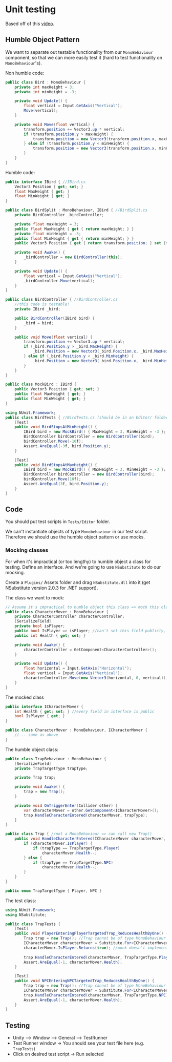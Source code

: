 # Unit testing
Based off of this [video](https://www.youtube.com/watch?v=r7VkbV0PRC8).

## Humble Object Pattern
We want to separate out testable functionality from our `MonoBehaviour` component, so that we can more easily test it (hard to test functionality on `MonoBehaviour`'s).

Non humble code:
```c#
public class Bird : MonoBehaviour {
    private int maxHeight = 3;
    private int minHeight = -3;

    private void Update() {
        float vertical = Input.GetAxis("Vertical");
        Move(vertical);
    }

    private void Move(float vertical) {
        transform.position += Vector3.up * vertical;
        if (transform.position.y > maxHeight) {
            transform.position = new Vector3(transform.position.x, maxHeight, transform.position.z);
        } else if (transform.position.y < minHeight) {
            transform.position = new Vector3(transform.position.x, minHeight, transform.position.z);
        }
    }
}
```

Humble code:
```c#
public interface IBird { //IBird.cs
    Vector3 Position { get; set; } 
    float MaxHeight { get; }
    float MinWeight { get; }
}

public class BirdSplit : MonoBehaviour, IBird { //BirdSplit.cs
    private BirdController _birdController;

    private float maxHeight = 3;
    public float MaxHeight { get { return maxHeight; } }
    private float minHeight = -3;
    public float MinHeight { get { return minHeight; } }
    public Vector3 Position { get { return transform.position; } set {transform.position = value; } }

    private void Awake() {
        _birdController = new BirdController(this);
    }

    private void Update() {
        float vertical = Input.GetAxis("Vertical");
        _birdController.Move(vertical);
    }
}

public class BirdController { //BirdController.cs
    //this code is testable!
    private IBird _bird;

    public BirdController(IBird bird) {
        _bird = bird;
    }

    public void Move(float vertical) {
        transform.position += Vector3.up * vertical;
        if (_bird.Position.y > _bird.MaxHeight) {
            _bird.Position = new Vector3(_bird.Position.x, _bird.MaxHeight, _bird.Position.z); //setter and getter for Position
        } else if (_bird.Position.y < _bird.MinHeight) {
            _bird.Position = new Vector3(_bird.Position.x, _bird.MinHeight, _bird.Position.z);
        }
    }
}

public class MockBird : IBird {
    public Vector3 Position { get; set; } 
    public float MaxHeight { get; }
    public float MinWeight { get; }
}

using NUnit.Framework;
public class BirdTests { //BirdTests.cs (should be in an Editor/ folder)
    [Test]
    public void BirdStopsAtMinHeight() {
        IBird bird = new MockBird() { MaxHeight = 3, MinHeight = -3 };
        BirdController birdController = new BirdController(bird);
        birdController.Move(-10f);
        Assert.AreEqual(-3f, bird.Position.y);
    }

    [Test]
    public void BirdStopsAtMaxHeight() {
        IBird bird = new MockBird() { MaxHeight = 3, MinHeight = -3 };
        BirdController birdController = new BirdController(bird);
        birdController.Move(10f);
        Assert.AreEqual(3f, bird.Position.y);
    }
}
```

## Code
You should put test scripts in `Tests/Editor` folder.

We can't instantiate objects of type `Monobehaviour` in our test script. Therefore we should use the humble object pattern or use mocks.

### Mocking classes
For when it's impractical (or too lengthy) to humble object a class for testing. Define an interface. And we're going to use `NSubstitute` to do our mocking. 

Create a `Plugins/` Assets folder and drag `NSubstitute.dll` into it (get NSubstitute version 2.0.3 for .NET support).

The class we want to mock:
```c#
// Assume it's impractical to humble object this class => mock this class
public class CharacterMover : MonoBehaviour {
    private CharacterController characterController;
    [SerializeField]
    private bool isPlayer;
    public bool IsPlayer => isPlayer; //can't set this field publicly, but can do so in the inspector
    public int Health { get; set; }

    private void Awake() {
        characterController = GetComponent<CharacterController>();
    }

    private void Update() {
        float horizontal = Input.GetAxis("Horizontal");
        float vertical = Input.GetAxis("Vertical");
        characterController.Move(new Vector3(horizontal, 0, vertical));
    }
}
```

The mocked class
```c#
public interface ICharacterMover {
    int Health { get; set; } //every field in interface is public
    bool IsPlayer { get; }
}

public class CharacterMover : MonoBehaviour, ICharacterMover {
    //... same as above
}
```

The humble object class:
```c#
public class TrapBehaviour : MonoBehaviour {
    [SerializeField] 
    private TrapTargetType trapType;

    private Trap trap;

    private void Awake() {
        trap = new Trap();
    }

    private void OnTriggerEnter(Collider other) {
        var characterMover = other.GetComponent<ICharacterMover>();
        trap.HandleCharacterEntered(characterMover, trapType);  
    }
}

public class Trap { //not a MonoBehaviour => can call new Trap()
    public void HandleCharacterEntered(ICharacterMover characterMover, TrapTargetType trapType) {
        if (characterMover.IsPlayer) {
            if (trapType == TrapTargetType.Player) 
                characterMover.Health--;
        } else {
            if (trapType == TrapTargetType.NPC) 
                characterMover.Health--;
        }
    }
}

public enum TrapTargetType { Player, NPC }
```

The test class:
```c#
using NUnit.Framework;
using NSubstitute;

public class TrapTests {
    [Test]
    public void PlayerEnteringPlayerTargetedTrap_ReducesHealthByOne() {
        Trap trap = new Trap(); //Trap cannot be of type MonoBehaviour
        ICharacterMover characterMover = Substitute.For<ICharacterMover>(); //Mock character mover!
        characterMover.IsPlayer.Returns(true); //mock doesn't implement the interface, but you can make it pretend to return some value
        
        trap.HandleCharacterEntered(characterMover, TrapTargetType.Player);
        Assert.AreEqual(-1, characterMover.Health);
    }

    [Test]
    public void NPCEnteringNPCTargetedTrap_ReducesHealthByOne() {
        Trap trap = new Trap(); //Trap cannot be of type MonoBehaviour
        ICharacterMover characterMover = Substitute.For<ICharacterMover>(); //Mock character mover!
        trap.HandleCharacterEntered(characterMover, TrapTargetType.NPC);
        Assert.AreEqual(-1, characterMover.Health);
    }
}
```

## Testing
- Unity --> Window --> General --> TestRunner
- Test Runner window -> You should see your test file here (e.g. `TrapTests`)
- Click on desired test script -> Run selected